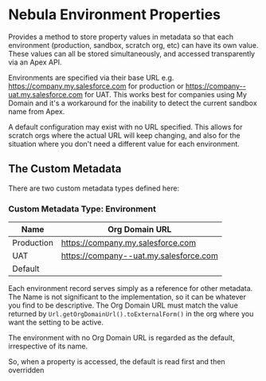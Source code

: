 # Nebula Environment Properties

Provides a method to store property values in metadata so that each environment (production, sandbox, scratch org, etc)
can have its own value. These values can all be stored simultaneously, and accessed transparently via an Apex
API.

Environments are specified via their base URL e.g. https://company.my.salesforce.com for production or 
https://company--uat.my.salesforce.com for UAT. This works best for companies using My Domain and it's a 
workaround for the inability to detect the current sandbox name from Apex.  

A default configuration may exist with no URL specified. This allows for scratch orgs where the actual URL will keep 
changing, and also for the situation where you don't need a different value for each environment.

## The Custom Metadata

There are two custom metadata types defined here:

### Custom Metadata Type: Environment

| Name | Org Domain URL |
| --- | --- |
| Production | https://company.my.salesforce.com |
| UAT | https://company--uat.my.salesforce.com |
| Default |  |

Each environment record serves simply as a reference for other metadata. The Name is not significant to the 
implementation, so it can be whatever you find to be descriptive. The Org Domain URL must match the value returned by 
`Url.getOrgDomainUrl().toExternalForm()` in the org where you want the setting to be active.

The environment with no Org Domain URL is regarded as the default, irrespective of its name. 

So, when a property is accessed, the default is read first and then overridden 